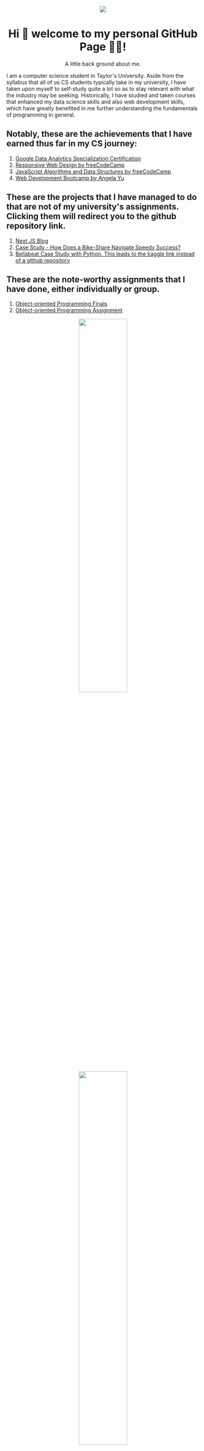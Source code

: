 <p align='center'>
  <img align='center' src='https://i.imgur.com/H3Ldf6m.jpg' />
 </p>

<h1 align='center'>
  Hi 👋 welcome to my personal GitHub Page 👨‍💻!
</h1>

<p align="center">
  A little back ground about me. 
  
  I am a computer science student in Taylor's University. Aside from the syllabus that all of us CS students typically take in my university, I have taken upon myself   to self-study quite a lot so as to stay relevant with what the industry may be seeking. Historically, I have studied and taken courses that enhanced my data science   skills and also web development skills, which have greatly benefited in me further understanding the fundamentals of programming in general. 

</p>

## Notably, these are the achievements that I have earned thus far in my CS journey:
1. [Google Data Analytics Specialization Certification](https://www.coursera.org/account/accomplishments/specialization/certificate/T4TCWZ7G4V4P)
2. [Responsive Web Design by freeCodeCamp](https://www.freecodecamp.org/certification/ziwei/responsive-web-design)
3. [JavaScript Algorithms and Data Structures by freeCodeCamp](https://www.freecodecamp.org/certification/ziwei/javascript-algorithms-and-data-structures)
4. [Web Development Bootcamp by Angela Yu](https://www.udemy.com/certificate/UC-d7aef124-d70f-4538-a3b7-1ad9d5d3d1d4/)

## These are the projects that I have managed to do that are not of my university's assignments. Clicking them will redirect you to the github repository link. 
1. [Next JS Blog](https://github.com/ziwei531/next-blog)
2. [Case Study - How Does a Bike-Share Navigate Speedy Success?](https://github.com/ziwei531/cyclistic-analysis)
3. [Bellabeat Case Study with Python. This leads to the kaggle link instead of a github repository](https://www.kaggle.com/code/whoongziwei/bellabeat-case-study-with-python/notebook)

## These are the note-worthy assignments that I have done, either individually or group.
1. [Object-oriented Programming Finals](https://github.com/ziwei531/OOP-Finals-)
2. [Object-oriented Programming Assignment](https://github.com/ziwei531/oop-assignment-java)

<p align='center'>
   <a href="https://github.com/anuraghazra/github-readme-stats">
    <img align="center" src="https://github-readme-stats.vercel.app/api?username=ziwei531&show_icons=true&theme=tokyonight" width="50%" height="50%" />
  </a>
</p>

<p align='center'>
  <a href="#"><img src="https://github-readme-stats.vercel.app/api/top-langs/?username=ziwei531&layout=compact&theme=tokyonight" width="50%" height="50%"></a>
</p>

# If you are an employer that is currently viewing my github, please read below

Heads up! Currently I am looking for internship opportunities. I will be required to undergo an internship of a total of 1 year, which is from August 2023 until July 2024 based on my Syllabus calendar given by my university. You may email me through whoong.ziwei@gmail.com. My Resume can be viewed [here]([https://flowcv.com/resume/qsrj03pfkd](https://sdtaylorsedu-my.sharepoint.com/personal/ziwei_whoong_sd_taylors_edu_my/_layouts/15/onedrive.aspx?id=%2Fpersonal%2Fziwei%5Fwhoong%5Fsd%5Ftaylors%5Fedu%5Fmy%2FDocuments%2FBachelor%27s%20Degree%20in%20Computer%20Science%2FResume%2FWhoong%5FZi%20Wei%5FResume%2Epdf&parent=%2Fpersonal%2Fziwei%5Fwhoong%5Fsd%5Ftaylors%5Fedu%5Fmy%2FDocuments%2FBachelor%27s%20Degree%20in%20Computer%20Science%2FResume&ga=1))

## Why me?
As you can see, I have exerted large amount of efforts to self-study many related programming materials that are not generally not taught in my university. If it isn't obvious yet, this also demonstrate that I am someone who is always knowledge-hungry and who can adapt to new technologies presented to me. If you are looking for a quality intern for your company, please do consider me. 
